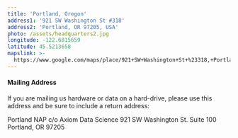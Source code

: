 ```yaml
---
title: 'Portland, Oregon'
address1: '921 SW Washington St #318'
address2: 'Portland, OR 97205, USA'
photo: /assets/headquarters2.jpg
longitude: -122.6815659
latitude: 45.5213658
mapslink: >-
  https://www.google.com/maps/place/921+SW+Washington+St+%23318,+Portland,+OR+97205/@45.5213658,-122.6815659,14z
---
```

#### Mailing Address

If you are mailing us hardware or data on a hard-drive, please use this address and be sure to include a return address:

Portland NAP
c/o Axiom Data Science
921 SW Washington St.
Suite 100
Portland, OR 97205
